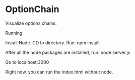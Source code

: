 OptionChain
===========

Visualize options chains.

Running: 

Install Node. CD to directory. Run: npm install

After all the node packages are installed, run: node server.js

Go to localhost:3000

Right now, you can run the index.html without node. 

